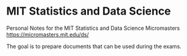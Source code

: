 # MIT Statistics and Data Science

Personal Notes for the MIT Statistics and Data Science Micromasters
https://micromasters.mit.edu/ds/

The goal is to prepare documents that can be used during the exams.
